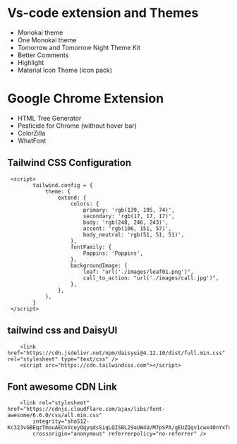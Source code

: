 # Vs-code extension and Themes

- Monokai theme
- One Monokai theme
- Tomorrow and Tomorrow Night Theme Kit
- Better Comments
- Highlight
- Material Icon Theme (icon pack)

# Google Chrome Extension

- HTML Tree Generator
- Pesticide for Chrome (without hover bar)
- ColorZilla
- WhatFont

## Tailwind CSS Configuration

```
 <script>
        tailwind.config = {
            theme: {
                extend: {
                    colors: {
                        primary: 'rgb(139, 195, 74)',
                        secondary: 'rgb(17, 17, 17)',
                        body: 'rgb(248, 246, 243)',
                        accent: 'rgb(106, 151, 57)',
                        body_neutral: 'rgb(51, 51, 51)',
                    },
                    fontFamily: {
                        Poppins: 'Poppins',
                    },
                    backgroundImage: {
                        leaf: "url('./images/leaf01.png')",
                        call_to_action: "url('./images/call.jpg')",
                    },
                },
            },
        }
 </script>
```

## tailwind css and DaisyUI

```
    <link href="https://cdn.jsdelivr.net/npm/daisyui@4.12.10/dist/full.min.css" rel="stylesheet" type="text/css" />
    <script src="https://cdn.tailwindcss.com"></script>
```

## Font awesome CDN Link

```
    <link rel="stylesheet" href="https://cdnjs.cloudflare.com/ajax/libs/font-awesome/6.6.0/css/all.min.css"
        integrity="sha512-Kc323vGBEqzTmouAECnVceyQqyqdsSiqLQISBL29aUW4U/M7pSPA/gEUZQqv1cwx4OnYxTxve5UMg5GT6L4JJg=="
        crossorigin="anonymous" referrerpolicy="no-referrer" />
```
